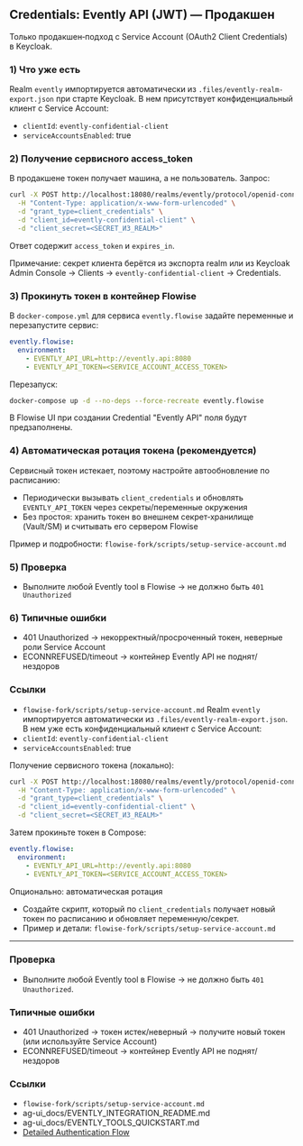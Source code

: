 ## Credentials: Evently API (JWT) — Продакшен

Только продакшен‑подход с Service Account (OAuth2 Client Credentials) в Keycloak.

### 1) Что уже есть
Realm `evently` импортируется автоматически из `.files/evently-realm-export.json` при старте Keycloak.
В нем присутствует конфиденциальный клиент с Service Account:
- `clientId`: `evently-confidential-client`
- `serviceAccountsEnabled`: true

### 2) Получение сервисного access_token
В продакшене токен получает машина, а не пользователь. Запрос:
```bash
curl -X POST http://localhost:18080/realms/evently/protocol/openid-connect/token \
  -H "Content-Type: application/x-www-form-urlencoded" \
  -d "grant_type=client_credentials" \
  -d "client_id=evently-confidential-client" \
  -d "client_secret=<SECRET_ИЗ_REALM>"
```
Ответ содержит `access_token` и `expires_in`.

Примечание: секрет клиента берётся из экспорта realm или из Keycloak Admin Console → Clients → `evently-confidential-client` → Credentials.

### 3) Прокинуть токен в контейнер Flowise
В `docker-compose.yml` для сервиса `evently.flowise` задайте переменные и перезапустите сервис:
```yaml
evently.flowise:
  environment:
    - EVENTLY_API_URL=http://evently.api:8080
    - EVENTLY_API_TOKEN=<SERVICE_ACCOUNT_ACCESS_TOKEN>
```
Перезапуск:
```bash
docker-compose up -d --no-deps --force-recreate evently.flowise
```

В Flowise UI при создании Credential "Evently API" поля будут предзаполнены.

### 4) Автоматическая ротация токена (рекомендуется)
Сервисный токен истекает, поэтому настройте автообновление по расписанию:
- Периодически вызывать `client_credentials` и обновлять `EVENTLY_API_TOKEN` через секреты/переменные окружения
- Без простоя: хранить токен во внешнем секрет‑хранилище (Vault/SM) и считывать его сервером Flowise

Пример и подробности: `flowise-fork/scripts/setup-service-account.md`

### 5) Проверка
- Выполните любой Evently tool в Flowise → не должно быть `401 Unauthorized`

### 6) Типичные ошибки
- 401 Unauthorized → некорректный/просроченный токен, неверные роли Service Account
- ECONNREFUSED/timeout → контейнер Evently API не поднят/нездоров

### Ссылки
- `flowise-fork/scripts/setup-service-account.md`
Realm `evently` импортируется автоматически из `.files/evently-realm-export.json`.
В нем уже есть конфиденциальный клиент с Service Account:
- `clientId`: `evently-confidential-client`
- `serviceAccountsEnabled`: true

Получение сервисного токена (локально):
```bash
curl -X POST http://localhost:18080/realms/evently/protocol/openid-connect/token \
  -H "Content-Type: application/x-www-form-urlencoded" \
  -d "grant_type=client_credentials" \
  -d "client_id=evently-confidential-client" \
  -d "client_secret=<SECRET_ИЗ_REALM>"
```

Затем прокиньте токен в Compose:
```yaml
evently.flowise:
  environment:
    - EVENTLY_API_URL=http://evently.api:8080
    - EVENTLY_API_TOKEN=<SERVICE_ACCOUNT_ACCESS_TOKEN>
```

Опционально: автоматическая ротация
- Создайте скрипт, который по `client_credentials` получает новый токен по расписанию и обновляет переменную/секрет.
- Пример и детали: `flowise-fork/scripts/setup-service-account.md`

---

### Проверка
- Выполните любой Evently tool в Flowise → не должно быть `401 Unauthorized`.

### Типичные ошибки
- 401 Unauthorized → токен истек/неверный → получите новый токен (или используйте Service Account)
- ECONNREFUSED/timeout → контейнер Evently API не поднят/нездоров

### Ссылки
- `flowise-fork/scripts/setup-service-account.md`
- ag-ui_docs/EVENTLY_INTEGRATION_README.md
- ag-ui_docs/EVENTLY_TOOLS_QUICKSTART.md
- [Detailed Authentication Flow](./AUTHENTICATION_FLOW.md)